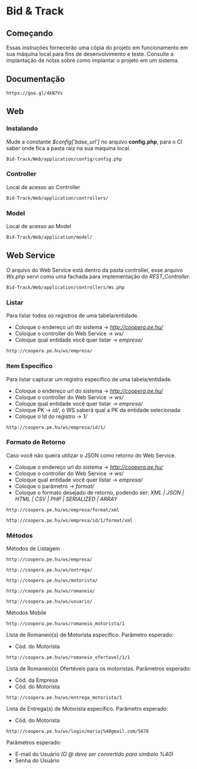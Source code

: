 # Bid & Track

## Começando

Essas instruções fornecerão uma cópia do projeto em funcionamento em sua máquina local para fins de desenvolvimento e teste. Consulte a implantação de notas sobre como implantar o projeto em um sistema.

## Documentação

```
https://goo.gl/4kN7Vs
```

## Web

### Instalando
Mude a constante *$config['base_url']* no arquivo **config.php**, para o CI saber onde fica a pasta raiz na sua máquina local.
```
Bid-Track/Web/application/config/config.php
```

### Controller
Local de acesso ao Controller
```
Bid-Track/Web/application/controllers/
```

### Model
Local de acesso ao Model
```
Bid-Track/Web/application/model/
```

## Web Service

O arquivo do Web Service está dentro da pasta controller, esse arquivo *Ws.php* servi como uma fachada para implementação do *REST_Controller*.
```
Bid-Track/Web/application/controllers/Ws.php
```

### Listar
Para listar todos os registros de uma tabela/entidade.
* Coloque o endereço url do sistema -> *http://coopera.pe.hu/*
* Coloque o controller do Web Service -> *ws/*
* Coloque qual entidade você quer listar -> *empresa/* 
```
http://coopera.pe.hu/ws/empresa/
```

### Item Específico
Para listar capturar um registro específico de uma tabela/entidade.
* Coloque o endereço url do sistema -> *http://coopera.pe.hu/*
* Coloque o controller do Web Service -> *ws/* 
* Coloque qual entidade você quer listar -> *empresa/*
* Coloque PK -> *id/*, o WS saberá qual a PK da entidade selecionada
* Coloque o Id do registro -> *1/*
```
http://coopera.pe.hu/ws/empresa/id/1/
```

### Formato de Retorno
Caso você não queira utilizar o JSON como retorno do Web Service.
* Coloque o endereço url do sistema -> *http://coopera.pe.hu/*
* Coloque o controller do Web Service -> *ws/*
* Coloque qual entidade você quer listar -> *empresa/* 
* Coloque o parâmetro -> *format/*
* Coloque o formato desejado de retorno, podendo ser: *XML | JSON | HTML | CSV | PHP | SERIALIZED | ARRAY*
```
http://coopera.pe.hu/ws/empresa/format/xml
```
```
http://coopera.pe.hu/ws/empresa/id/1/format/xml
```

### Métodos
Métodos de Listagem
```
http://coopera.pe.hu/ws/empresa/
```
```
http://coopera.pe.hu/ws/entrega/
```
```
http://coopera.pe.hu/ws/motorista/
```
```
http://coopera.pe.hu/ws/romaneio/
```
```
http://coopera.pe.hu/ws/usuario/
```

Métodos Mobile
```
http://coopera.pe.hu/ws/romaneio_motorista/1
```
Lista de Romaneio(s) de Motorista específico.
Parâmetro esperado:
* Cód. do Motorista

```
http://coopera.pe.hu/ws/romaneio_ofertavel/1/1
```
Lista de Romaneio(s) Ofertéveis para os motoristas.
Parâmetros esperado:
* Cód. da Empresa
* Cód. do Motorista


```
http://coopera.pe.hu/ws/entrega_motorista/1
```
Lista de Entrega(s) de Motorista específico.
Parâmetro esperado:
* Cód. do Motorista

```
http://coopera.pe.hu/ws/login/mariaj%40gmail.com/5678
```
Parâmetros esperado:
* E-mail do Usuário *(O @ deve ser convertido para símbolo %40)*
* Senha do Usuário